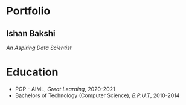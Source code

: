 # Portfolio

## Ishan Bakshi
*An Aspiring Data Scientist*

# Education
* PGP - AIML, *Great Learning*, 2020-2021
* Bachelors of Technology (Computer Science), *B.P.U.T*, 2010-2014
